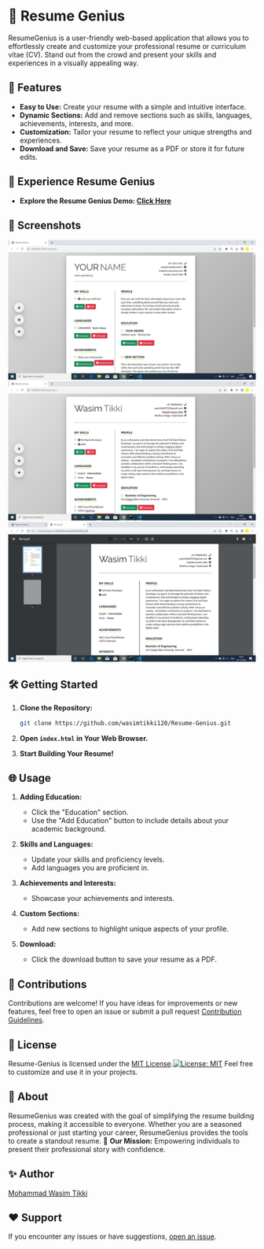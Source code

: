 # 🌟 Resume Genius

ResumeGenius is a user-friendly web-based application that allows you to effortlessly create and customize your professional resume or curriculum vitae (CV). Stand out from the crowd and present your skills and experiences in a visually appealing way.

## 🚀 Features

- **Easy to Use:** Create your resume with a simple and intuitive interface.
- **Dynamic Sections:** Add and remove sections such as skills, languages, achievements, interests, and more.
- **Customization:** Tailor your resume to reflect your unique strengths and experiences.
- **Download and Save:** Save your resume as a PDF or store it for future edits.

## 👀 Experience Resume Genius

- **Explore the Resume Genius Demo: [Click Here](https://resume-genius.netlify.app/)** 

## 📸 Screenshots

![Resume Genius Screenshot 1](images/ResumeGenius1.png)
![Resume Genius Screenshot 2](images/ResumeGenius2.png)
![Resume Genius Screenshot 3](images/ResumeGenius3.png)

## 🛠️ Getting Started

1. **Clone the Repository:**

    ```bash
    git clone https://github.com/wasimtikki120/Resume-Genius.git
    ```

2. **Open `index.html` in Your Web Browser.**

3. **Start Building Your Resume!**

## 🌐 Usage

1. **Adding Education:**
   - Click the "Education" section.
   - Use the "Add Education" button to include details about your academic background.

2. **Skills and Languages:**
   - Update your skills and proficiency levels.
   - Add languages you are proficient in.

3. **Achievements and Interests:**
   - Showcase your achievements and interests.

4. **Custom Sections:**
   - Add new sections to highlight unique aspects of your profile.

5. **Download:**
   - Click the download button to save your resume as a PDF.

## 🤝 Contributions

Contributions are welcome! If you have ideas for improvements or new features, feel free to open an issue or submit a pull request [Contribution Guidelines](CONTRIBUTING.md).

## 📄 License

Resume-Genius is licensed under the [MIT License](LICENSE.md).[![License: MIT](https://img.shields.io/badge/License-MIT-yellow.svg)](https://opensource.org/licenses/MIT)
Feel free to customize and use it in your projects. 

## 🌟 About
ResumeGenius was created with the goal of simplifying the resume building process, making it accessible to everyone. Whether you are a seasoned professional or just starting your career, ResumeGenius provides the tools to create a standout resume.
🚀 **Our Mission:** Empowering individuals to present their professional story with confidence.

## ✨ Author

[Mohammad Wasim Tikki](https://github.com/wasimtikki120)

## ❤️ Support

If you encounter any issues or have suggestions, [open an issue](https://github.com/wasimtikki120/Resume-Genius/issues).

